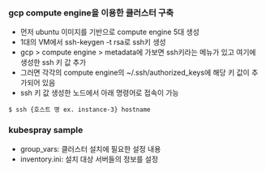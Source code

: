 ### gcp compute engine을 이용한 클러스터 구축
- 먼저 ubuntu 이미지를 기반으로 compute engine 5대 생성
- 1대의 VM에서 ssh-keygen -t rsa로 ssh키 생성
- gcp > compute engine > metadata에 가보면 ssh키라는 메뉴가 있고 여기에 생성한 ssh 키 값 추가
- 그러면 각각의 compute engine의 ~/.ssh/authorized_keys에 해당 키 값이 추가되어 있음
- ssh 키 값 생성한 노드에서 아래 명령어로 접속이 가능
```
$ ssh {호스트 명 ex. instance-3} hostname
```

### kubespray sample
- group_vars: 클러스터 설치에 필요한 설정 내용
- inventory.ini: 설치 대상 서버들의 정보를 설정

